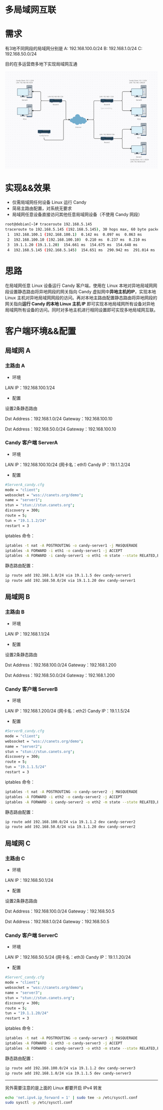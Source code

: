# 多局域网互联

# 需求

有3地不同网段的局域网分别是
A: 192.168.100.0/24
B: 192.168.1.0/24
C: 192.168.50.0/24

目的在多运营商多地下实现局域网互通

![muti-lan-demo](images/muti-lan-demo.png)

# 实现&&效果

- 仅需局域网任何设备 Linux 运行 Candy
- 简易主路由配置，对系统无要求
- 局域网任意设备直接访问其他任意局域网设备（不使用 Candy 网段）

```bash
root@debian[~]# traceroute 192.168.5.145
traceroute to 192.168.5.145 (192.168.5.145), 30 hops max, 60 byte packets
 1  192.168.100.1 (192.168.100.1)  0.142 ms  0.097 ms  0.063 ms
 2  192.168.100.10 (192.168.100.10)  0.210 ms  0.237 ms  0.210 ms
 3  19.1.1.20 (19.1.1.20)  154.661 ms  154.675 ms  154.648 ms
 4  192.168.5.145 (192.168.5.145)  154.651 ms  290.942 ms  291.014 ms
```

# 思路

在局域网任意 Linux 设备运行 Candy 客户端，使用在 Linux 本地对异地局域网网段设置静态路由将异地网段的网关指向 Candy 虚拟网中**异地主机的IP**，实现本地 Linux 主机对异地局域网网段的访问。再对本地主路由配置静态路由将异地网段的网关指向**运行 Candy 的本地 Linux 主机 IP** 即可实现本地局域网所有设备对异地局域网所有设备的访问。同时对多地主机进行相同设置即可实现多地局域网互联。

# 客户端环境&&配置

## 局域网 A

### 主路由 A

- 环境

LAN IP：192.168.100.1/24

- 配置

设置2条静态路由

Dst Address：192.168.1.0/24  Gateway：192.168.100.10

Dst Address：192.168.50.0/24 Gateway：192.168.100.10

### Candy 客户端 ServerA

- 环境

LAN IP：192.168.100.10/24 (网卡名：eth1)
Candy IP：19.1.1.2/24

- 配置

```bash
#ServerA_candy.cfg
mode = "client";
websocket = "wss://canets.org/demo";
name = "server1";
stun = "stun://stun.canets.org";
discovery = 300;
route = 5;
tun = "19.1.1.2/24"
restart = 3
```

iptables 命令：

```bash
iptables -t nat -A POSTROUTING -o candy-server1 -j MASQUERADE
iptables -A FORWARD -i eth1 -o candy-server1 -j ACCEPT
iptables -A FORWARD -i candy-server1 -o eth1 -m state --state RELATED,ESTABLISHED -j ACCEPT
```

静态路由配置：

```bash
ip route add 192.168.1.0/24 via 19.1.1.5 dev candy-server1
ip route add 192.168.50.0/24 via 19.1.1.20 dev candy-server1
```

## 局域网 B

### 主路由 B

- 环境

LAN IP：192.168.1.1/24

- 配置

设置2条静态路由

Dst Address：192.168.100.0/24  Gateway：192.168.1.200

Dst Address：192.168.50.0/24 Gateway：192.168.1.200

### Candy 客户端 ServerB

- 环境

LAN IP：192.168.1.200/24  (网卡名：eth2)
Candy IP：19.1.1.5/24

- 配置

```bash
#ServerB_candy.cfg
mode = "client";
websocket = "wss://canets.org/demo";
name = "server2";
stun = "stun://stun.canets.org";
discovery = 300;
route = 5;
tun = "19.1.1.5/24"
restart = 3
```

iptables 命令：

```bash
iptables -t nat -A POSTROUTING -o candy-server2 -j MASQUERADE
iptables -A FORWARD -i eth2 -o candy-server2 -j ACCEPT
iptables -A FORWARD -i candy-server2 -o eth2 -m state --state RELATED,ESTABLISHED -j ACCEPT
```

静态路由配置：

```bash
ip route add 192.168.100.0/24 via 19.1.1.2 dev candy-server2
ip route add 192.168.50.0/24 via 19.1.1.20 dev candy-server2
```

## 局域网 C

### 主路由 C

- 环境

LAN IP：192.168.50.1/24

- 配置

设置2条静态路由

Dst Address：192.168.100.0/24  Gateway：192.168.50.5

Dst Address：192.168.1.0/24 Gateway：192.168.50.5

### Candy 客户端 ServerC

- 环境

LAN IP：192.168.50.5/24  (网卡名：eth3)
Candy IP：19.1.1.20/24

- 配置

```bash
#ServerC_candy.cfg
mode = "client";
websocket = "wss://canets.org/demo";
name = "server3";
stun = "stun://stun.canets.org";
discovery = 300;
route = 5;
tun = "19.1.1.20/24"
restart = 3
```

iptables 命令：

```bash
iptables -t nat -A POSTROUTING -o candy-server3 -j MASQUERADE
iptables -A FORWARD -i eth3 -o candy-server3 -j ACCEPT
iptables -A FORWARD -i candy-server3 -o eth3 -m state --state RELATED,ESTABLISHED -j ACCEPT
```

静态路由配置：

```bash
ip route add 192.168.100.0/24 via 19.1.1.2 dev candy-server3
ip route add 192.168.1.0/24 via 19.1.1.5 dev candy-server3
```

---

另外需要注意的是上面的 Linux 都要开启 IPv4 转发

```bash
echo 'net.ipv4.ip_forward = 1' | sudo tee -a /etc/sysctl.conf
sudo sysctl -p /etc/sysctl.conf
```
